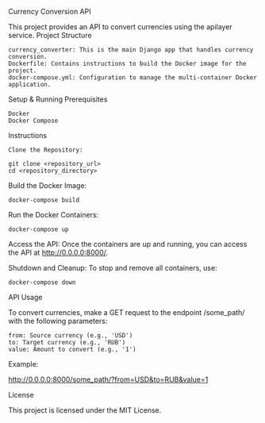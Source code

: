 Currency Conversion API

This project provides an API to convert currencies using the apilayer service.
Project Structure

    currency_converter: This is the main Django app that handles currency conversion.
    Dockerfile: Contains instructions to build the Docker image for the project.
    docker-compose.yml: Configuration to manage the multi-container Docker application.

Setup & Running
Prerequisites

    Docker
    Docker Compose

Instructions

    Clone the Repository:

    git clone <repository_url>
    cd <repository_directory>

Build the Docker Image:

    docker-compose build

Run the Docker Containers:

    docker-compose up

Access the API:
Once the containers are up and running, you can access the API at http://0.0.0.0:8000/.

Shutdown and Cleanup:
To stop and remove all containers, use:

    docker-compose down

API Usage

To convert currencies, make a GET request to the endpoint /some_path/ with the following parameters:

    from: Source currency (e.g., 'USD')
    to: Target currency (e.g., 'RUB')
    value: Amount to convert (e.g., '1')

Example:

http://0.0.0.0:8000/some_path/?from=USD&to=RUB&value=1
    
License

This project is licensed under the MIT License.